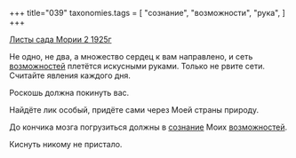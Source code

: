 +++
title="039"
taxonomies.tags = [
 "сознание",
 "возможности",
 "рука",
]
+++

[Листы сада Мории 2 1925г](/agni/1925)

Не одно, не два, а множество сердец к вам направлено, и сеть [возможностей](/tags/возможности) плетётся искусными руками. Только не рвите сети. Считайте явления каждого дня.   

Роскошь должна покинуть вас.   

Найдёте лик особый, придёте сами через Моей страны природу.    

До кончика мозга погрузиться должны в [сознание](/tags/сознание) Моих [возможностей](/tags/возможности).   

Киснуть никому не пристало.   

